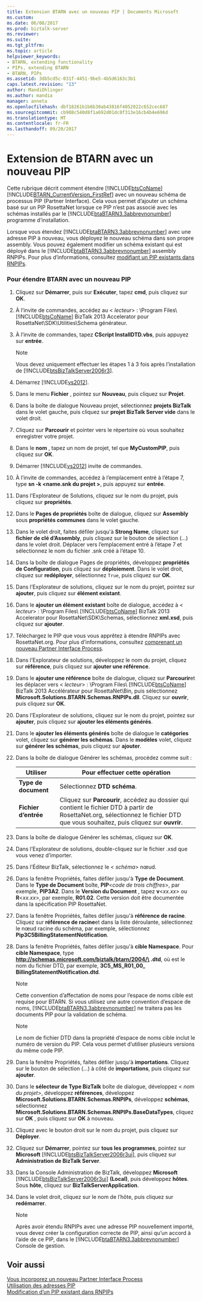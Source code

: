 ```yaml
---
title: Extension BTARN avec un nouveau PIP | Documents Microsoft
ms.custom: 
ms.date: 06/08/2017
ms.prod: biztalk-server
ms.reviewer: 
ms.suite: 
ms.tgt_pltfrm: 
ms.topic: article
helpviewer_keywords:
- BTARN, extending functionality
- PIPs, extending BTARN
- BTARN, PIPs
ms.assetid: 3db5cd5c-031f-4451-9be5-4b5d6163c3b1
caps.latest.revision: "13"
author: MandiOhlinger
ms.author: mandia
manager: anneta
ms.openlocfilehash: dbf18261b1b6b30ab43816f4052022c652cec687
ms.sourcegitcommit: cb908c540d8f1a692d01dc8f313e16cb4b4e696d
ms.translationtype: MT
ms.contentlocale: fr-FR
ms.lasthandoff: 09/20/2017
---
```

# <a name="extending-btarn-with-a-new-pip"></a>Extension de BTARN avec un nouveau PIP
Cette rubrique décrit comment étendre [!INCLUDE[btsCoName](../../includes/btsconame-md.md)] [!INCLUDE[BTARN_CurrentVersion_FirstRef](../../includes/btarn-currentversion-firstref-md.md)] avec un nouveau schéma de processus PIP (Partner Interface). Cela vous permet d’ajouter un schéma basé sur un PIP RosettaNet lorsque ce PIP n’est pas associé avec les schémas installés par le [!INCLUDE[btaBTARN3.3abbrevnonumber](../../includes/btabtarn3-3abbrevnonumber-md.md)] programme d’installation.  
  
 Lorsque vous étendez [!INCLUDE[btaBTARN3.3abbrevnonumber](../../includes/btabtarn3-3abbrevnonumber-md.md)] avec une adresse PIP à nouveau, vous déployez le nouveau schéma dans son propre assembly. Vous pouvez également modifier un schéma existant qui est déployé dans le [!INCLUDE[btaBTARN3.3abbrevnonumber](../../includes/btabtarn3-3abbrevnonumber-md.md)] assembly RNPIPs. Pour plus d’informations, consultez [modifiant un PIP existants dans RNPIPs](../../adapters-and-accelerators/accelerator-rosettanet/modifying-an-existing-pip-in-rnpips.md).  
  
### <a name="to-extend-btarn-with-a-new-pip"></a>Pour étendre BTARN avec un nouveau PIP  
  
1.  Cliquez sur **Démarrer**, puis sur **Exécuter**, tapez **cmd**, puis cliquez sur **OK**.  
  
2.  À l’invite de commandes, accédez au \< *lecteur*> : \Program Files\\ [!INCLUDE[btsCoName](../../includes/btsconame-md.md)] BizTalk 2013 Accelerator pour RosettaNet\SDK\Utilities\Schema générateur.  
  
3.  À l’invite de commandes, tapez **CScript InstallDTD.vbs**, puis appuyez sur **entrée**.  
  
    > [!NOTE]
    >  Vous devez uniquement effectuer les étapes 1 à 3 fois après l’installation de [!INCLUDE[btsBizTalkServer2006r3](../../includes/btsbiztalkserver2006r3-md.md)].  
  
4.  Démarrez [!INCLUDE[vs2012](../../includes/vs2012-md.md)].  
  
5.  Dans le menu **Fichier** , pointez sur **Nouveau**, puis cliquez sur **Projet**.  
  
6.  Dans la boîte de dialogue Nouveau projet, sélectionnez **projets BizTalk** dans le volet gauche, puis cliquez sur **projet BizTalk Server vide** dans le volet droit.  
  
7.  Cliquez sur **Parcourir** et pointer vers le répertoire où vous souhaitez enregistrer votre projet.  
  
8.  Dans le **nom** , tapez un nom de projet, tel que **MyCustomPIP**, puis cliquez sur **OK**.  
  
9. Démarrer [!INCLUDE[vs2012](../../includes/vs2012-md.md)] invite de commandes.  
  
10. À l’invite de commandes, accédez à l’emplacement entré à l’étape 7, type **sn -k \<name.snk du projet >**, puis appuyez sur **entrée**.  
  
11. Dans l’Explorateur de Solutions, cliquez sur le nom du projet, puis cliquez sur **propriétés**.  
  
12. Dans le **Pages de propriétés** boîte de dialogue, cliquez sur **Assembly** sous **propriétés communes** dans le volet gauche.  
  
13. Dans le volet droit, faites défiler jusqu'à **Strong Name**, cliquez sur **fichier de clé d’Assembly**, puis cliquez sur le bouton de sélection (...) dans le volet droit. Déplacer vers l’emplacement entré à l’étape 7 et sélectionnez le nom du fichier .snk créé à l’étape 10.  
  
14. Dans la boîte de dialogue Pages de propriétés, développez **propriétés de Configuration**, puis cliquez sur **déploiement**. Dans le volet droit, cliquez sur **redéployer**, sélectionnez `True`, puis cliquez sur **OK**.  
  
15. Dans l’Explorateur de solutions, cliquez sur le nom du projet, pointez sur **ajouter**, puis cliquez sur **élément existant**.  
  
16. Dans le **ajouter un élément existant** boîte de dialogue, accédez à \< *lecteur*> : \Program Files\\ [!INCLUDE[btsCoName](../../includes/btsconame-md.md)] BizTalk 2013 Accelerator pour RosettaNet\SDK\Schemas, sélectionnez **xml.xsd**, puis cliquez sur **ajouter**.  
  
17. Téléchargez le PIP que vous vous apprêtez à étendre RNPIPs avec RosettaNet.org. Pour plus d’informations, consultez [comprenant un nouveau Partner Interface Process](../../adapters-and-accelerators/accelerator-rosettanet/incorporating-a-new-partner-interface-process.md).  
  
18. Dans l’Explorateur de solutions, développez le nom du projet, cliquez sur **référence**, puis cliquez sur **ajouter une référence**.  
  
19. Dans le **ajouter une référence** boîte de dialogue, cliquez sur **Parcourir**et les déplacer vers \< *lecteur*> : \Program Files\\ [!INCLUDE[btsCoName](../../includes/btsconame-md.md)] BizTalk 2013 Accélérateur pour RosettaNet\Bin, puis sélectionnez **Microsoft.Solutions.BTARN.Schemas.RNPIPs.dll**. Cliquez sur **ouvrir**, puis cliquez sur **OK**.  
  
20. Dans l’Explorateur de solutions, cliquez sur le nom du projet, pointez sur **ajouter**, puis cliquez sur **ajouter les éléments générés**.  
  
21. Dans le **ajouter les éléments générés** boîte de dialogue le **catégories** volet, cliquez sur **générer les schémas**. Dans le **modèles** volet, cliquez sur **générer les schémas**, puis cliquez sur **ajouter**.  
  
22. Dans la boîte de dialogue Générer les schémas, procédez comme suit :  
  
    |Utiliser|Pour effectuer cette opération|  
    |--------------|----------------|  
    |**Type de document**|Sélectionnez **DTD schéma**.|  
    |**Fichier d’entrée**|Cliquez sur **Parcourir**, accédez au dossier qui contient le fichier DTD à partir de RosettaNet.org, sélectionnez le fichier DTD que vous souhaitez, puis cliquez sur **ouvrir**.|  
  
23. Dans la boîte de dialogue Générer les schémas, cliquez sur **OK**.  
  
24. Dans l’Explorateur de solutions, double-cliquez sur le fichier .xsd que vous venez d’importer.  
  
25. Dans l’Éditeur BizTalk, sélectionnez le \< *schéma*> nœud.  
  
26. Dans la fenêtre Propriétés, faites défiler jusqu'à **Type de Document**. Dans le **Type de Document** boîte, **PIP**\<*code de trois chiffres*>, par exemple, **PIP3A2**. Dans le **Version du Document** , tapez **v**\<*xx.xx*> ou **R**\<*xx.xx*>, par exemple, **R01.02**. Cette version doit être documentée dans la spécification PIP RosettaNet.  
  
27. Dans la fenêtre Propriétés, faites défiler jusqu'à **référence de racine**. Cliquez sur **référence de racine**et dans la liste déroulante, sélectionnez le nœud racine du schéma, par exemple, sélectionnez **Pip3C5BillingStatementNotification**.  
  
28. Dans la fenêtre Propriétés, faites défiler jusqu'à **cible Namespace**. Pour **cible Namespace**, type **http://schemas.microsoft.com/biztalk/btarn/2004/\<nom de fichier DTD > .dtd**, où est le nom du fichier DTD, par exemple, **3C5_MS_R01_00_ BillingStatementNotification.dtd**.  
  
    > [!NOTE]
    >  Cette convention d’affectation de noms pour l’espace de noms cible est requise pour BTARN. Si vous utilisez une autre convention d’espace de noms, [!INCLUDE[btaBTARN3.3abbrevnonumber](../../includes/btabtarn3-3abbrevnonumber-md.md)] ne traitera pas les documents PIP pour la validation de schéma.  
  
    > [!NOTE]
    >  Le nom de fichier DTD dans la propriété d’espace de noms cible inclut le numéro de version du PIP. Cela vous permet d’utiliser plusieurs versions du même code PIP.  
  
29. Dans la fenêtre Propriétés, faites défiler jusqu'à **importations**. Cliquez sur le bouton de sélection (...) à côté de **importations**, puis cliquez sur **ajouter**.  
  
30. Dans le **sélecteur de Type BizTalk** boîte de dialogue, développez \< *nom du projet*>, développez **références**, développez  **Microsoft.Solutions.BTARN.Schemas.RNPIPs**, développez **schémas**, sélectionnez **Microsoft.Solutions.BTARN.Schemas.RNPIPs.BaseDataTypes**, cliquez sur **OK** , puis cliquez sur **OK** à nouveau.  
  
31. Cliquez avec le bouton droit sur le nom du projet, puis cliquez sur **Déployer**.  
  
32. Cliquez sur **Démarrer**, pointez sur **tous les programmes**, pointez sur **Microsoft** [!INCLUDE[btsBizTalkServer2006r3ui](../../includes/btsbiztalkserver2006r3ui-md.md)], puis cliquez sur **Administration de BizTalk Server**.  
  
33. Dans la Console Administration de BizTalk, développez **Microsoft** [!INCLUDE[btsBizTalkServer2006r3ui](../../includes/btsbiztalkserver2006r3ui-md.md)] **(Local)**, puis développez **hôtes**. Sous **hôte**, cliquez sur **BizTalkServerApplication**.  
  
34. Dans le volet droit, cliquez sur le nom de l’hôte, puis cliquez sur **redémarrer**.  
  
    > [!NOTE]
    >  Après avoir étendu RNPIPs avec une adresse PIP nouvellement importé, vous devez créer la configuration correcte de PIP, ainsi qu’un accord à l’aide de ce PIP, dans le [!INCLUDE[btaBTARN3.3abbrevnonumber](../../includes/btabtarn3-3abbrevnonumber-md.md)] Console de gestion.  
  
## <a name="see-also"></a>Voir aussi  
 [Vous incorporez un nouveau Partner Interface Process](../../adapters-and-accelerators/accelerator-rosettanet/incorporating-a-new-partner-interface-process.md)   
 [Utilisation des adresses PIP](../../adapters-and-accelerators/accelerator-rosettanet/working-with-pips.md)   
 [Modification d’un PIP existant dans RNPIPs](../../adapters-and-accelerators/accelerator-rosettanet/modifying-an-existing-pip-in-rnpips.md)